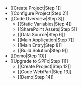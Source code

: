 - [[Create Project|Step 1]]
- [[Configure Project|Step 2]]
- [[Code Overview|Step 3]]
  - [[Static Variables|Step 4]]
  - [[SharePoint Assets|Step 5]]
  - [[Data Source|Step 6]]
  - [[Main Application|Step 7]]
  - [[Main Entry|Step 8]]
  - [[Build Solution|Step 9]]
- [[Demo|Step 10]]
- [[Upgrade to SPFx|Step 11]]
  - [[Create Project|Step 12]]
  - [[Code WebPart|Step 13]]
  - [[Demo|Step 14]]